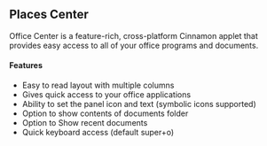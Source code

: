 Places Center
-------------

Office Center is a feature-rich, cross-platform Cinnamon applet that provides easy access to all of your office programs and documents.

#### Features
* Easy to read layout with multiple columns
* Gives quick access to your office applications
* Ability to set the panel icon and text (symbolic icons supported)
* Option to show contents of documents folder
* Option to Show recent documents
* Quick keyboard access (default super+o)
